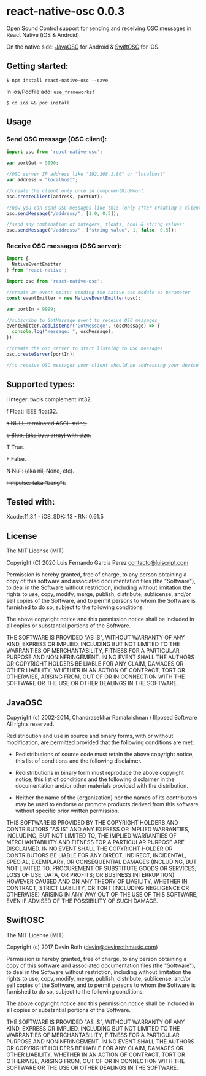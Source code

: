 # react-native-osc 0.0.3

Open Sound Control support for sending and receiving OSC messages in React Native (iOS & Android).

On the native side: 
[JavaOSC](https://github.com/hoijui/JavaOSC/) for Android & 
[SwiftOSC](https://github.com/ExistentialAudio/SwiftOSC) for iOS.

## Getting started:

`$ npm install react-native-osc --save`

In ios/Podfile add: `use_frameworks!` 

`$ cd ios && pod install`

## Usage

### Send OSC message (OSC client):
```javascript
import osc from 'react-native-osc';

var portOut = 9090;

//OSC server IP address like "192.168.1.80" or "localhost"
var address = "localhost"; 

//create the client only once in componentDidMount
osc.createClient(address, portOut);

//now you can send OSC messages like this (only after creating a client)
osc.sendMessage("/address/", [1.0, 0.5]);

//send any combination of integers, floats, bool & string values:
osc.sendMessage("/address/", ["string value", 1, false, 0.5]);
```

### Receive OSC messages (OSC server):
```javascript
import {
  NativeEventEmitter
} from 'react-native';

import osc from 'react-native-osc';

//create an event emiter sending the native osc module as parameter 
const eventEmitter = new NativeEventEmitter(osc);

var portIn = 9999;

//subscribe to GotMessage event to receive OSC messages
eventEmitter.addListener('GotMessage', (oscMessage) => {
  console.log("message: ", oscMessage);
});

//create the osc server to start listeing to OSC messages
osc.createServer(portIn);

//to receive OSC messages your client should be addressing your device IP address
```
## Supported types:

i Integer: two’s complement int32.

f Float: IEEE float32.

~~s NULL-terminated ASCII string.~~

~~b Blob, (aka byte array) with size.~~

T True.

F False.

~~N Null: (aka nil, None, etc).~~

~~I Impulse: (aka “bang”).~~

## Tested with:

Xcode:11.3.1 - iOS_SDK: 13 - RN: 0.61.5

## License

The MIT License (MIT)

Copyright (C) 2020 Luis Fernando Garcia Perez
contacto@luiscript.com

Permission is hereby granted, free of charge, to any person obtaining a copy
of this software and associated documentation files (the "Software"), to deal
in the Software without restriction, including without limitation the rights
to use, copy, modify, merge, publish, distribute, sublicense, and/or sell
copies of the Software, and to permit persons to whom the Software is
furnished to do so, subject to the following conditions:

The above copyright notice and this permission notice shall be included in all
copies or substantial portions of the Software.

THE SOFTWARE IS PROVIDED "AS IS", WITHOUT WARRANTY OF ANY KIND, EXPRESS OR
IMPLIED, INCLUDING BUT NOT LIMITED TO THE WARRANTIES OF MERCHANTABILITY,
FITNESS FOR A PARTICULAR PURPOSE AND NONINFRINGEMENT. IN NO EVENT SHALL THE
AUTHORS OR COPYRIGHT HOLDERS BE LIABLE FOR ANY CLAIM, DAMAGES OR OTHER
LIABILITY, WHETHER IN AN ACTION OF CONTRACT, TORT OR OTHERWISE, ARISING FROM,
OUT OF OR IN CONNECTION WITH THE SOFTWARE OR THE USE OR OTHER DEALINGS IN THE
SOFTWARE.

## JavaOSC

Copyright (c) 2002-2014, Chandrasekhar Ramakrishnan / Illposed Software
All rights reserved.

Redistribution and use in source and binary forms, with or without
modification, are permitted provided that the following conditions are met:

* Redistributions of source code must retain the above copyright notice, this
  list of conditions and the following disclaimer.

* Redistributions in binary form must reproduce the above copyright notice,
  this list of conditions and the following disclaimer in the documentation
  and/or other materials provided with the distribution.

* Neither the name of the {organization} nor the names of its
  contributors may be used to endorse or promote products derived from
  this software without specific prior written permission.

THIS SOFTWARE IS PROVIDED BY THE COPYRIGHT HOLDERS AND CONTRIBUTORS "AS IS"
AND ANY EXPRESS OR IMPLIED WARRANTIES, INCLUDING, BUT NOT LIMITED TO, THE
IMPLIED WARRANTIES OF MERCHANTABILITY AND FITNESS FOR A PARTICULAR PURPOSE ARE
DISCLAIMED. IN NO EVENT SHALL THE COPYRIGHT HOLDER OR CONTRIBUTORS BE LIABLE
FOR ANY DIRECT, INDIRECT, INCIDENTAL, SPECIAL, EXEMPLARY, OR CONSEQUENTIAL
DAMAGES (INCLUDING, BUT NOT LIMITED TO, PROCUREMENT OF SUBSTITUTE GOODS OR
SERVICES; LOSS OF USE, DATA, OR PROFITS; OR BUSINESS INTERRUPTION) HOWEVER
CAUSED AND ON ANY THEORY OF LIABILITY, WHETHER IN CONTRACT, STRICT LIABILITY,
OR TORT (INCLUDING NEGLIGENCE OR OTHERWISE) ARISING IN ANY WAY OUT OF THE USE
OF THIS SOFTWARE, EVEN IF ADVISED OF THE POSSIBILITY OF SUCH DAMAGE.

## SwiftOSC

The MIT License (MIT)

Copyright (c) 2017 Devin Roth (devin@devinrothmusic.com)

Permission is hereby granted, free of charge, to any person obtaining a copy
of this software and associated documentation files (the "Software"), to deal
in the Software without restriction, including without limitation the rights
to use, copy, modify, merge, publish, distribute, sublicense, and/or sell
copies of the Software, and to permit persons to whom the Software is
furnished to do so, subject to the following conditions:

The above copyright notice and this permission notice shall be included in
all copies or substantial portions of the Software.

THE SOFTWARE IS PROVIDED "AS IS", WITHOUT WARRANTY OF ANY KIND, EXPRESS OR
IMPLIED, INCLUDING BUT NOT LIMITED TO THE WARRANTIES OF MERCHANTABILITY,
FITNESS FOR A PARTICULAR PURPOSE AND NONINFRINGEMENT. IN NO EVENT SHALL THE
AUTHORS OR COPYRIGHT HOLDERS BE LIABLE FOR ANY CLAIM, DAMAGES OR OTHER
LIABILITY, WHETHER IN AN ACTION OF CONTRACT, TORT OR OTHERWISE, ARISING FROM,
OUT OF OR IN CONNECTION WITH THE SOFTWARE OR THE USE OR OTHER DEALINGS IN
THE SOFTWARE.
